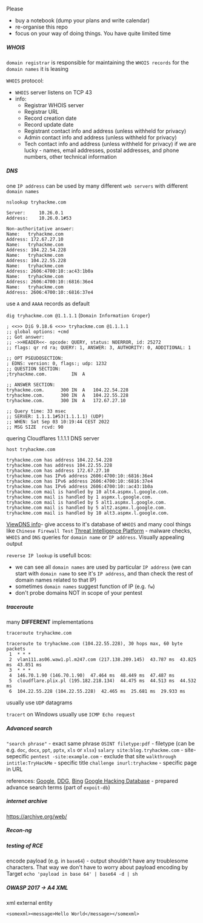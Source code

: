 Please
- buy a notebook (dump your plans and write calendar)
- re-organise this repo
- focus on your way of doing things. You have quite limited time


##### WHOIS
`domain registrar` is responsible for maintaining the `WHOIS records` for the `domain names` it is leasing

`WHOIS` protocol:
- `WHOIS` server listens on TCP 43
- info:
	-   Registrar WHOIS server
	-   Registrar URL
	-   Record creation date
	-   Record update date
	-   Registrant contact info and address (unless withheld for privacy)
	-   Admin contact info and address (unless withheld for privacy)
	-   Tech contact info and address (unless withheld for privacy)
if we are lucky - names, email addresses, postal addresses, and phone numbers, other technical information

##### DNS
one `IP address` can be used by many different `web servers` with different `domain names`


`nslookup tryhackme.com`
```
Server:		10.26.0.1
Address:	10.26.0.1#53

Non-authoritative answer:
Name:	tryhackme.com
Address: 172.67.27.10
Name:	tryhackme.com
Address: 104.22.54.228
Name:	tryhackme.com
Address: 104.22.55.228
Name:	tryhackme.com
Address: 2606:4700:10::ac43:1b0a
Name:	tryhackme.com
Address: 2606:4700:10::6816:36e4
Name:	tryhackme.com
Address: 2606:4700:10::6816:37e4
```
use `A` and `AAAA` records as default


`dig tryhackme.com @1.1.1.1`  (`Domain Information Groper`)
```
; <<>> DiG 9.18.6 <<>> tryhackme.com @1.1.1.1
;; global options: +cmd
;; Got answer:
;; ->>HEADER<<- opcode: QUERY, status: NOERROR, id: 25272
;; flags: qr rd ra; QUERY: 1, ANSWER: 3, AUTHORITY: 0, ADDITIONAL: 1

;; OPT PSEUDOSECTION:
; EDNS: version: 0, flags:; udp: 1232
;; QUESTION SECTION:
;tryhackme.com.			IN	A

;; ANSWER SECTION:
tryhackme.com.		300	IN	A	104.22.54.228
tryhackme.com.		300	IN	A	104.22.55.228
tryhackme.com.		300	IN	A	172.67.27.10

;; Query time: 33 msec
;; SERVER: 1.1.1.1#53(1.1.1.1) (UDP)
;; WHEN: Sat Sep 03 10:19:44 CEST 2022
;; MSG SIZE  rcvd: 90
```
quering Cloudflares 1.1.1.1 DNS server


`host tryhackme.com`
```
tryhackme.com has address 104.22.54.228
tryhackme.com has address 104.22.55.228
tryhackme.com has address 172.67.27.10
tryhackme.com has IPv6 address 2606:4700:10::6816:36e4
tryhackme.com has IPv6 address 2606:4700:10::6816:37e4
tryhackme.com has IPv6 address 2606:4700:10::ac43:1b0a
tryhackme.com mail is handled by 10 alt4.aspmx.l.google.com.
tryhackme.com mail is handled by 1 aspmx.l.google.com.
tryhackme.com mail is handled by 5 alt1.aspmx.l.google.com.
tryhackme.com mail is handled by 5 alt2.aspmx.l.google.com.
tryhackme.com mail is handled by 10 alt3.aspmx.l.google.com.
```

[ViewDNS info](https://viewdns.info/)- give access to it's database of `WHOIS` and many cool things like `Chinese Firewall Test`
[Threat Intelligence Platform](https://threatintelligenceplatform.com/) - malware checks, `WHOIS` and `DNS` queries for `domain name` or `IP address`. Visually appealing output

`reverse IP lookup` is usefull bcos:
- we can see all `domain names` are used by particular `IP address`
  (we can start with `domain name` to see it's `IP address`, and than check the rest of domain names related to that IP)
- sometimes `domain names` suggest function of IP (e.g. `fw`)
- don't probe domains NOT in scope of your pentest

##### traceroute
many **DIFFERENT** implementations

`traceroute tryhackme.com`
```
traceroute to tryhackme.com (104.22.55.228), 30 hops max, 60 byte packets
 1  * * *
 2  vlan111.as06.waw1.pl.m247.com (217.138.209.145)  43.787 ms  43.825 ms  43.851 ms
 3  * * *
 4  146.70.1.90 (146.70.1.90)  47.464 ms  48.449 ms  47.487 ms
 5  cloudflare.plix.pl (195.182.218.134)  44.475 ms  44.513 ms  44.532 ms
 6  104.22.55.228 (104.22.55.228)  42.465 ms  25.681 ms  29.933 ms
```
usually use `UDP` datagrams

`tracert` on Windows
usually use `ICMP Echo request`

##### Advanced search
`"search phrase"` - exact same phrase
`OSINT filetype:pdf` - filetype (can be e.g. `doc`, `docx`, `ppt`, `pptx`, `xls` or `xlsx`)
`salary site:blog.tryhackme.com` - site-sepecific
`pentest -site:example.com` - exclude that site
`walkthrough intitle:TryHackMe` - specific title
`challenge inurl:tryhackme` - specific page in URL

references: [Google](https://support.google.com/websearch/answer/2466433), [DDG](https://help.duckduckgo.com/duckduckgo-help-pages/results/syntax/), [Bing](https://support.microsoft.com/en-us/topic/advanced-search-options-b92e25f1-0085-4271-bdf9-14aaea720930)
[Google Hacking Database](https://www.exploit-db.com/google-hacking-database) - prepared advance search terms (part of `expoit-db`)

##### internet archive
https://archive.org/web/


##### Recon-ng



##### testing of RCE
encode payload (e.g. in `base64`) - output shouldn't have any troublesome characters. That way we don't have to worry about payload encoding by Target
`echo 'payload in base 64' | base64 -d | sh`

##### OWASP 2017 -> A4 XML
xml external entity
```
<somexml><message>Hello World</message></somexml>
```
